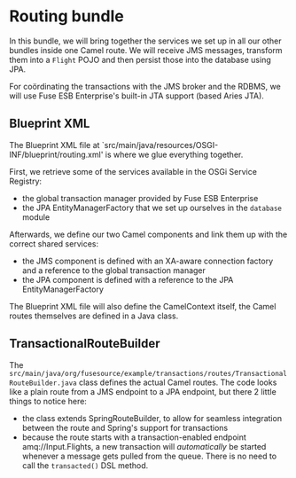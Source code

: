 # Routing bundle
In this bundle, we will bring together the services we set up in all our other bundles inside one Camel route.  We will
receive JMS messages, transform them into a `Flight` POJO and then persist those into the database using JPA.

For coördinating the transactions with the JMS broker and the RDBMS, we will use Fuse ESB Enterprise's built-in JTA support
(based Aries JTA).

## Blueprint XML
The Blueprint XML file at `src/main/java/resources/OSGI-INF/blueprint/routing.xml' is where we glue everything together.

First, we retrieve some of the services available in the OSGi Service Registry:

* the global transaction manager provided by Fuse ESB Enterprise
* the JPA EntityManagerFactory that we set up ourselves in the `database` module

Afterwards, we define our two Camel components and link them up with the correct shared services:

* the JMS component is defined with an XA-aware connection factory and a reference to the global transaction manager
* the JPA component is defined with a reference to the JPA EntityManagerFactory

The Blueprint XML file will also define the CamelContext itself, the Camel routes themselves are defined in a Java class.

## TransactionalRouteBuilder
The `src/main/java/org/fusesource/example/transactions/routes/TransactionalRouteBuilder.java` class defines the actual
Camel routes.  The code looks like a plain route from a JMS endpoint to a JPA endpoint, but there 2 little things to notice here:

* the class extends SpringRouteBuilder, to allow for seamless integration between the route and Spring's support for transactions
* because the route starts with a transaction-enabled endpoint amq://Input.Flights, a new transaction will _automatically_ be started whenever a message gets pulled from the queue. There is no need to call the `transacted()` DSL method.
